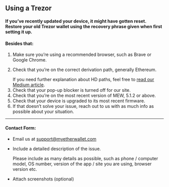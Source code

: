 ## Using a Trezor

#### If you’ve recently updated your device, it might have gotten reset. Restore your old Trezor wallet using the recovery phrase given when first setting it up.

#### Besides that:

1. Make sure you’re using a recommended browser, such as  Brave or Google Chrome.
2. <p>Check that you’re on the correct derivation path, generally Ethereum.</p>
   <note>If you need further explanation about HD paths, feel free to <a href="https://medium.com/myetherwallet/hd-wallets-and-derivation-paths-explained-865a643c7bf2">read our Medium article</a>.</note>
3. Check that your pop-up blocker is turned off for our site.
4. Check that you’re on the most recent version of MEW, 5.1.2 or above.
5. Check that your device is upgraded to its most recent firmware.
6. If that doesn’t solve your issue, reach out to us with as much info as possible about your situation.

* * *

#### Contact Form:

- Email us at support@myetherwallet.com

- <p>Include a detailed description of the issue.</p>
  <note>Please include as many details as possible, such as phone / computer model, OS number, version of the app / site you are using, browser version etc.</note>

- Attach screenshots (optional)
